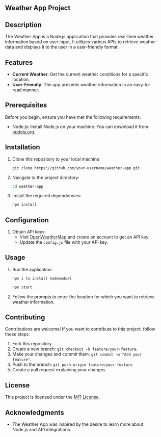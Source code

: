 ## Weather App Project

## Description

The Weather App is a Node.js application that provides real-time weather information based on user input. It utilizes various APIs to retrieve weather data and displays it to the user in a user-friendly format.

## Features

- **Current Weather**: Get the current weather conditions for a specific location.
- **User-Friendly**: The app presents weather information in an easy-to-read manner.

## Prerequisites

Before you begin, ensure you have met the following requirements:

- Node.js: Install Node.js on your machine. You can download it from [nodejs.org](https://nodejs.org/).

## Installation

1. Clone this repository to your local machine:

   ```bash
   git clone https://github.com/your-username/weather-app.git
   ```

2. Navigate to the project directory:

   ```bash
   cd weather-app
   ```

3. Install the required dependencies:

   ```bash
   npm install
   ```

## Configuration

1. Obtain API keys:
   - Visit [OpenWeatherMap](https://openweathermap.org/) and create an account to get an API key.
   - Update the `config.js` file with your API key.

## Usage

1. Run the application:
   ```bash
   npm i to install nodemoduel
   ````
    ```bash
   npm start
   ```

3. Follow the prompts to enter the location for which you want to retrieve weather information.

## Contributing

Contributions are welcome! If you want to contribute to this project, follow these steps:

1. Fork this repository.
2. Create a new branch: `git checkout -b feature/your-feature`.
3. Make your changes and commit them: `git commit -m "Add your feature"`.
4. Push to the branch: `git push origin feature/your-feature`.
5. Create a pull request explaining your changes.

## License

This project is licensed under the [MIT License](LICENSE).

## Acknowledgments

- The Weather App was inspired by the desire to learn more about Node.js and API integrations.



